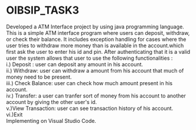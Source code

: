 # OIBSIP_TASK3 
Developed a ATM Interface project by using java programming language. This is a simple ATM interface program where users can deposit, withdraw, or check their balance. It includes exception handling for cases where the user tries to withdraw more money than is available in the account.which first ask the user to enter his id and pin.
After authenticating that it is a valid user the system allows that user to use the following functionalities :<br>
i.) Deposit : user can deposit any amount in his account. <br>
ii.) Withdraw: user can withdraw a amount from his account that much of money need to be present.<br>
iii.) Check Balance: user can check how much amount present in his account. <br>
iv.) Transfer: a user can tranfer sort of money from his account to another account by giving the other user's id.<br>
v.)View Transaction: user can see transaction history of his account.<br>
vi.)Exit <br>
Implementing on Visual Studio Code.
